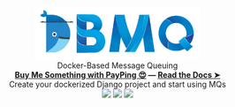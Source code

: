 <p align="center">
  <img src=".git_components/images/logo_land_tr.png" width="300"><br />
  Docker-Based Message Queuing<br />
  <a href="https://payping.ir/@lnxpy"><b>Buy Me Something with PayPing 😍</a> ― <a href="2">Read the Docs ➤</b></a><br />
  Create your dockerized Django project and start using MQs<br />
  
  <img src="https://img.shields.io/badge/base%20package-Docker4.3.1-blue?logo=docker">
  <img src="https://img.shields.io/github/license/lnxpy/DBMQ?color=blue&logo=gnu">
  <img src="https://img.shields.io/badge/webserver-Django3.1-blue?logo=django">
</p>
